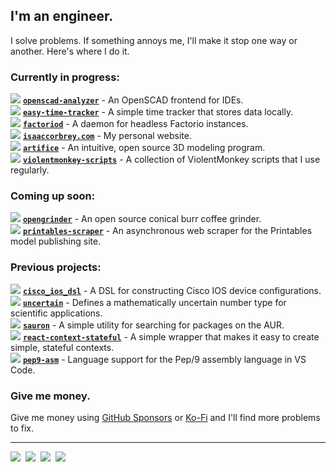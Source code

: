 ## I'm an engineer.

I solve problems. If something annoys me, I'll make it stop one way or another.
Here's where I do it.

### Currently in progress:
[![][repo-icon]](#)&nbsp;[**`openscad-analyzer`**][icorbrey/openscad-analyzer] - An OpenSCAD frontend for IDEs.  
[![][repo-icon]](#)&nbsp;[**`easy-time-tracker`**][icorbrey/easy-time-tracker] - A simple time tracker that stores data locally.  
[![][repo-icon]](#)&nbsp;[**`factoriod`**][icorbrey/factoriod] - A daemon for headless Factorio instances.  
[![][repo-icon]](#)&nbsp;[**`isaaccorbrey.com`**][icorbrey/isaaccorbrey.com] - My personal website.  
[![][repo-icon]](#)&nbsp;[**`artifice`**][icorbrey/artifice] - An intuitive, open source 3D modeling program.  
[![][repo-icon]](#)&nbsp;[**`violentmonkey-scripts`**][icorbrey/violentmonkey-scripts] - A collection of ViolentMonkey scripts that I use regularly.  

### Coming up soon:

[![][repo-icon]](#)&nbsp;[**`opengrinder`**][icorbrey/opengrinder] - An open source conical burr coffee grinder.  
[![][repo-icon]](#)&nbsp;[**`printables-scraper`**][icorbrey/printables-scraper] - An asynchronous web scraper for the Printables model publishing site.  
  
### Previous projects:

[![][repo-icon]](#)&nbsp;[**`cisco_ios_dsl`**][icorbrey/cisco_ios_dsl] - A DSL for constructing Cisco IOS device configurations.  
[![][repo-icon]](#)&nbsp;[**`uncertain`**][icorbrey/uncertain] - Defines a mathematically uncertain number type for scientific applications.  
[![][repo-icon]](#)&nbsp;[**`sauron`**][icorbrey/sauron] - A simple utility for searching for packages on the AUR.  
[![][repo-icon]](#)&nbsp;[**`react-context-stateful`**][icorbrey/react-context-stateful] - A simple wrapper that makes it easy to create simple, stateful contexts.   
[![][repo-icon]](#)&nbsp;[**`pep9-asm`**][icorbrey/pep9-asm] - Language support for the Pep/9 assembly language in VS Code.  

### Give me money.

Give me money using [GitHub Sponsors][sponsor-link] or [Ko-Fi][kofi-link] and
I'll find more problems to fix.
  
---

[![][linkedin-icon]][linkedin-link]&nbsp;
[![][printables-icon]][printables-link]&nbsp;
[![][twitter-icon]][twitter-link]&nbsp;
[![][kofi-icon]][kofi-link]&nbsp;

[repo-icon]: ./icons/repo.svg

[icorbrey/sauron]: https://github.com/icorbrey/sauron "Check out icorbrey/sauron on GitHub"
[icorbrey/artifice]: https://github.com/icorbrey/artifice "Check out icorbrey/artifice on GitHub"
[icorbrey/pep9-asm]: https://github.com/icorbrey/pep9-asm "Check out icorbrey/pep9-asm on GitHub"
[icorbrey/factoriod]: https://github.com/icorbrey/factoriod "Check out icorbrey/factoriod on GitHub"
[icorbrey/uncertain]: https://github.com/icorbrey/uncertain "Check out icorbrey/uncertain on GitHub"
[icorbrey/opengrinder]: https://github.com/icorbrey/opengrinder "Check out icorbrey/opengrinder on GitHub"
[icorbrey/cisco_ios_dsl]: https://github.com/icorbrey/cisco_ios_dsl "Check out icorbrey/cisco_ios_dsl on GitHub"
[icorbrey/isaaccorbrey.com]: https://github.com/icorbrey/isaaccorbrey.com "Check out icorbrey/isaaccorbrey.com on GitHub"
[icorbrey/easy-time-tracker]: https://github.com/icorbrey/easy-time-tracker "Check out icorbrey/easy-time-tracker on GitHub"
[icorbrey/openscad-analyzer]: https://github.com/icorbrey/openscad-analyzer "Check out icorbrey/openscad-analyzer on GitHub"
[icorbrey/printables-scraper]: https://github.com/icorbrey/printables-scraper "Check out icorbrey/printables-scraper on GitHub"
[icorbrey/violentmonkey-scripts]: https://github.com/icorbrey/violentmonkey-scripts "Check out icorbrey/violentmonkey-scripts on GitHub"
[icorbrey/react-context-stateful]: https://github.com/icorbrey/react-context-stateful "Check out icorbrey/react-context-stateful on GitHub"

[sponsor-link]: https://github.com/sponsors/icorbrey "Sponsor Isaac Corbrey on GitHub"

[linkedin-icon]: ./icons/linkedin.svg
[linkedin-link]: https://linkedin.com/in/icorbrey "Connect with Isaac Corbrey on LinkedIn"

[twitter-icon]: ./icons/twitter.svg
[twitter-link]: https://twitter.com/icorbrey "Follow Isaac Corbrey on Twitter"

[printables-icon]: ./icons/printables.svg
[printables-link]: https://www.printables.com/social/247535-icorbrey/about "Check out Isaac Corbrey's models on Printables"

[kofi-icon]: ./icons/kofi.svg
[kofi-link]: https://ko-fi.com/icorbrey "Support Isaac Corbrey on Ko-Fi"
